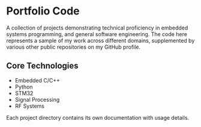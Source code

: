 # Portfolio Code

A collection of projects demonstrating technical proficiency in embedded systems programming, and general software engineering. The code here represents a sample of my work across different domains, supplemented by various other public repositories on my GitHub profile.

## Core Technologies
- Embedded C/C++
- Python
- STM32
- Signal Processing
- RF Systems

Each project directory contains its own documentation with usage details.
